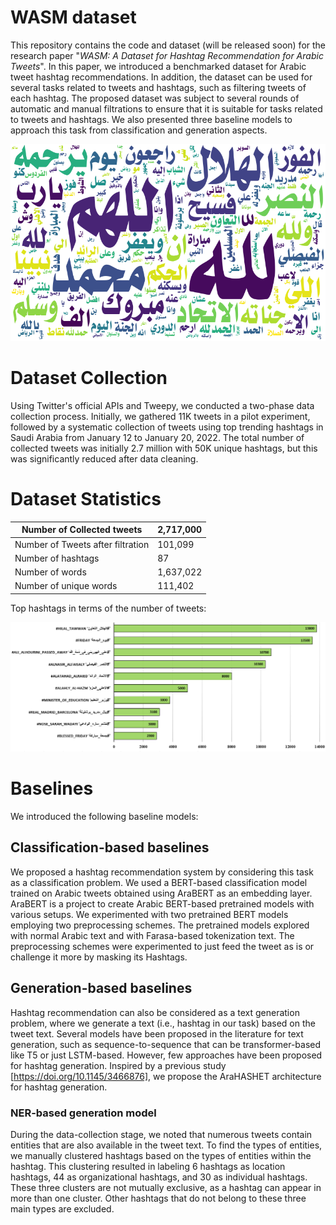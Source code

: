 # WASM dataset

This repository contains the code and dataset (will be released soon) for the research paper "_WASM: A Dataset for Hashtag Recommendation for Arabic Tweets_". In this paper, we introduced a benchmarked dataset for Arabic tweet hashtag recommendations. In addition, the dataset can be used for several tasks related to tweets and hashtags, such as filtering tweets of each hashtag. The proposed dataset was subject to several rounds of automatic and manual filtrations to ensure that it is suitable for tasks related to tweets and hashtags. We also presented three baseline models to approach this task from classification and generation aspects.

![Word Cloud](figures/words_cloud.png)

# Dataset Collection

Using Twitter's official APIs and Tweepy, we conducted a two-phase data collection process. Initially, we gathered 11K tweets in a pilot experiment, followed by a systematic collection of tweets using top trending hashtags in Saudi Arabia from January 12 to January 20, 2022. The total number of collected tweets was initially 2.7 million with 50K unique hashtags, but this was significantly reduced after data cleaning.

# Dataset Statistics

| Number of Collected tweets        | 2,717,000 |
| --------------------------------- | ------- |
| Number of Tweets after filtration | 101,099  |
| Number of hashtags                | 87      |
| Number of words                   | 1,637,022 |
| Number of unique words            | 111,402  |


Top hashtags in terms of the number of tweets:

![Top Hashtags according to the number of tweets](figures/top_hashtags.png)


# Baselines

We introduced the following baseline models:

## Classification-based baselines

We proposed a hashtag recommendation system by considering this task as a classification problem. We used a BERT-based classification model trained on Arabic tweets obtained using AraBERT as an embedding layer. AraBERT is a project to create Arabic BERT-based pretrained models with various setups. We experimented with two pretrained BERT models employing two preprocessing schemes. The pretrained models explored with normal Arabic text and with Farasa-based tokenization text. The preprocessing schemes were experimented to just feed the tweet as is or challenge it more by masking its Hashtags.


## Generation-based baselines

Hashtag recommendation can also be considered as a text generation problem, where we generate a text (i.e., hashtag in our task) based on the tweet text. Several models have been proposed in the literature for text generation, such as sequence-to-sequence that can be transformer-based like T5 or just LSTM-based. However, few approaches have been proposed for hashtag generation. Inspired by a previous study [https://doi.org/10.1145/3466876], we propose the AraHASHET architecture for hashtag generation.


### NER-based generation model

During the data-collection stage, we noted that numerous tweets contain entities that are also available in the tweet text. To find the types of entities, we manually clustered hashtags based on the types of entities within the hashtag. This clustering resulted in labeling 6 hashtags as location hashtags, 44 as
organizational hashtags, and 30 as individual hashtags. These three clusters are not mutually exclusive, as a hashtag can appear in more than one cluster. Other hashtags that do not belong to these three main types are excluded.
